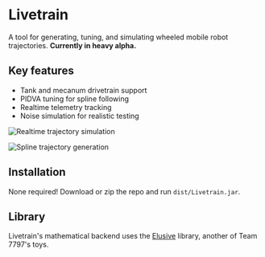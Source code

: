 # Livetrain

A tool for generating, tuning, and simulating wheeled mobile robot trajectories. **Currently in heavy alpha.**

## Key features

* Tank and mecanum drivetrain support
* PIDVA tuning for spline following
* Realtime telemetry tracking
* Noise simulation for realistic testing

![Realtime trajectory simulation](https://i.imgur.com/7cNuy8v.png)

![Spline trajectory generation](https://i.imgur.com/vCr29I5.png)

## Installation

None required! Download or zip the repo and run `dist/Livetrain.jar`.

## Library

Livetrain's mathematical backend uses the [Elusive](https://github.com/stefandebruyn/Elusive) library, another of Team 7797's toys.
